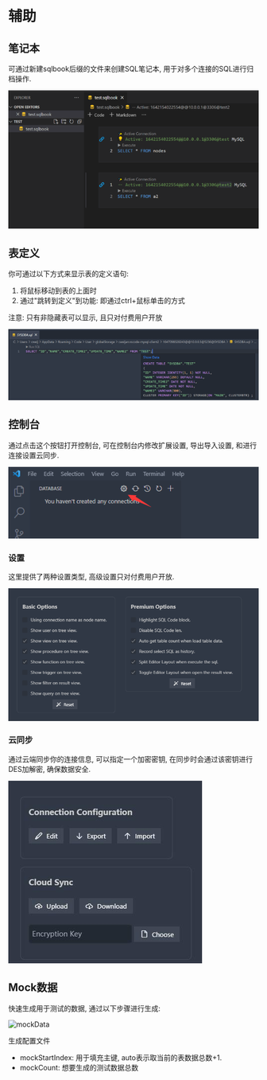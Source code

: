 # 辅助

## 笔记本

可通过新建sqlbook后缀的文件来创建SQL笔记本, 用于对多个连接的SQL进行归档操作.

![1657031313683](../image/util/1657031313683.png)

## 表定义

你可通过以下方式来显示表的定义语句:

1. 将鼠标移动到表的上面时
2. 通过"跳转到定义"到功能: 即通过ctrl+鼠标单击的方式

注意: 只有非隐藏表可以显示, 且只对付费用户开放

![](../image/sql/1647176834109.png)

## 控制台

通过点击这个按钮打开控制台, 可在控制台内修改扩展设置, 导出导入设置, 和进行连接设置云同步.

![](../image/console/1646791881361.png)

### 设置

这里提供了两种设置类型, 高级设置只对付费用户开放.

![](../image/console/1648456961090.png)

### 云同步

通过云端同步你的连接信息, 可以指定一个加密密钥, 在同步时会通过该密钥进行DES加解密, 确保数据安全.

![](../image/console/1646792025769.jpg)

## Mock数据

快速生成用于测试的数据, 通过以下步骤进行生成:

![mockData](https://doc.database-client.com/img-minor/mockData.jpg)

生成配置文件

- mockStartIndex: 用于填充主键, auto表示取当前的表数据总数+1.
- mockCount: 想要生成的测试数据总数
